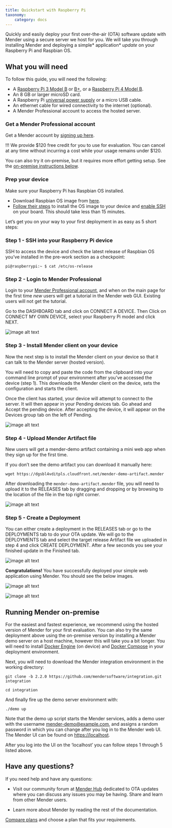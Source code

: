 ```yaml
---
title: Quickstart with Raspberry Pi
taxonomy:
    category: docs
---
```


Quickly and easily deploy your first over-the-air (OTA) software update with Mender using a secure server we host for you. We will take you through installing Mender and deploying a simple* application* *update* on your Raspberry Pi and Raspbian OS.

## What you will need

To follow this guide, you will need the following:

* A [Raspberry Pi 3 Model B](https://www.raspberrypi.org/products/raspberry-pi-3-model-b?target=_blank) or [B+](https://www.raspberrypi.org/products/raspberry-pi-3-model-b-plus?target=_blank), or a [Raspberry Pi 4 Model B](https://www.raspberrypi.org/products/raspberry-pi-4-model-b?target=_blank).
* An 8 GB or larger microSD card.
* A Raspberry Pi [universal power supply](https://www.raspberrypi.org/products/raspberry-pi-universal-power-supply?target=_blank) or a micro USB cable.
* An ethernet cable for wired connectivity to the internet (optional).
* A Mender Professional account to access the hosted server.

### Get a Mender Professional account

Get a Mender account by [signing up here](https://mender.io/signup?target=_blank).

!!! We provide $120 free credit for you to use for evaluation. You can cancel at any time without incurring a cost while your usage remains under $120.

You can also try it on-premise, but it requires more effort getting setup. See the [on-premise instructions below](#running-mender-on-premise).

### Prep your device

Make sure your Raspberry Pi has Raspbian OS installed. 

* Download Raspbian OS image from [here](https://www.raspberrypi.org/downloads/raspbian?target=_blank).
* [Follow their steps](https://www.raspberrypi.org/documentation/installation/installing-images?target=_blank) to install the OS image to your device and [enable SSH](https://www.raspberrypi.org/documentation/remote-access/ssh/README.md) on your board. This should take less than 15 minutes.

Let’s get you on your way to your first deployment in as easy as 5 short steps:

### Step 1 - SSH into your Raspberry Pi device 

SSH to access the device and check the latest release of Raspbian OS you’ve installed in the pre-work section as a checkpoint:

```
pi@raspberrypi:~ $ cat /etc/os-release
```

### Step 2 - Login to Mender Professional

Login to your [Mender Professional account](https://hosted.mender.io/ui/#/login?target=_blank), and when on the main page for the first time *new* users will get a tutorial in the Mender web GUI. Existing users will not get the tutorial.

Go to the DASHBOARD tab and click on CONNECT A DEVICE. Then Click on CONNECT MY OWN DEVICE, select your Raspberry Pi model and click NEXT. 

![image alt text](image_0.png)

### Step 3 - Install Mender client on your device 

Now the next step is to install the Mender client on your device so that it can talk to the Mender server (hosted version). 

You will need to copy and paste the code from the clipboard into your command line prompt of your environment after you’ve accessed the device (step 1). This downloads the Mender client on the device, sets the configuration and starts the client.

Once the client has started, your device will attempt to connect to the server. It will then appear in your Pending devices tab. Go ahead and Accept the pending device. After accepting the device, it will appear on the Devices group tab on the left of Pending. 

![image alt text](image_1.png)

### Step 4 - Upload Mender Artifact file

New users will get a mender-demo artifact containing a mini web app when they sign up for the first time. 

If you don’t see the demo artifact you can download it manually here:

```
wget https://dgsbl4vditpls.cloudfront.net/mender-demo-artifact.mender

```

After downloading the `mender-demo-artifact.mender` file, you will need to upload it to the RELEASES tab by dragging and dropping or by browsing to the location of the file in the top right corner. 

![image alt text](image_2.png)

### Step 5 - Create a Deployment 

You can either create a deployment in the RELEASES tab or go to the DEPLOYMENTS tab to do your OTA update. We will go to the DEPLOYMENTS tab and select the target release Artifact file we uploaded in step 4 and click CREATE DEPLOYMENT. After a few seconds you see your finished update in the Finished tab. 

![image alt text](image_3.png)

**Congratulations!** You have successfully deployed your simple web application using Mender. You should see the below images. 

![image alt text](image_4.png)

![image alt text](image_5.png)

## Running Mender on-premise

For the easiest and fastest experience, we recommend using the hosted version of Mender for your first evaluation. You can also try the same deployment above using the on-premise version by installing a Mender demo server on a host machine, however this will take you a bit longer. You will need to install [Docker Engine](https://docs.docker.com/install/linux/docker-ce/ubuntu?target=_blank) (on device) and [Docker Compose](https://docs.docker.com/compose/install?target=_blank) in your deployment environment. 

Next, you will need to download the Mender integration environment in the working directory:

<!--AUTOVERSION: "-b % https://github.com/mendersoftware/integration.git"/integration-->
```
git clone -b 2.2.0 https://github.com/mendersoftware/integration.git integration

cd integration
```

And finally fire up the demo server environment with:

```
./demo up
```

Note that the demo up script starts the Mender services, adds a demo user with the username mender-demo@example.com, and assigns a random password in which you can change after you log in to the Mender web UI. The Mender UI can be found on [https://localhost](https://localhost?target=_blank).

After you log into the UI on the ‘localhost’ you can follow steps 1 through 5 listed above. 

## Have any questions? 

If you need help and have any questions:

* Visit our community forum at [Mender Hub](https://hub.mender.io/) dedicated to OTA updates where you can discuss any issues you may be having. Share and learn from other Mender users.

* Learn more about Mender by reading the rest of the documentation. 

[Compare plans](https://mender.io/products/pricing?target=_blank) and choose a plan that fits your requirements. 

